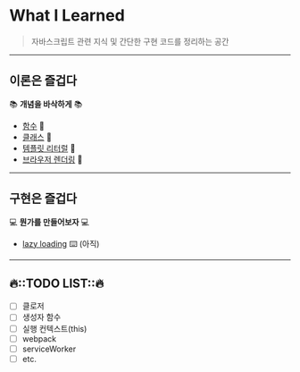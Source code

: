 # What I Learned
> 자바스크립트 관련 지식 및 간단한 구현 코드를 정리하는 공간

---
## 이론은 즐겁다
📚 **개념을 바삭하게** 📚
-  [함수](./content/함수) 📝 
-  [클래스](./content/클래스) 📝
-  [템플릿 리터럴](./content/템플릿리터럴) 📝
-  [브라우저 렌더링](./content/rendering) 📝

---
## 구현은 즐겁다
💻 **뭔가를 만들어보자** 💻
- [lazy loading](./) ⌨️ (아직)

--- 
## 🔥::TODO LIST::🔥
- [ ] 클로저
- [ ] 생성자 함수
- [ ] 실행 컨텍스트(this)
- [ ] webpack
- [ ] serviceWorker
- [ ] etc.
